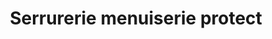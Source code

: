 ---
title: "Serrurerie menuiserie protect"
url: /vigneux-sur-seine/serrurerie-menuiserie-protect/
shop: serrurier
---